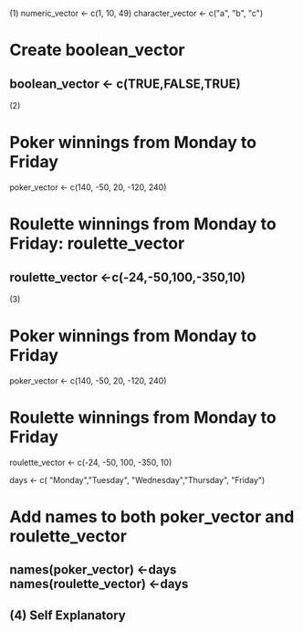 (1)
numeric_vector <- c(1, 10, 49)
character_vector <- c("a", "b", "c")

# Create boolean_vector
boolean_vector <- c(TRUE,FALSE,TRUE)
-----------------------------------------------
(2)
# Poker winnings from Monday to Friday
poker_vector <- c(140, -50, 20, -120, 240)

# Roulette winnings from Monday to Friday: roulette_vector
roulette_vector <-c(-24,-50,100,-350,10)
--------------------------------------------------
(3)
# Poker winnings from Monday to Friday
poker_vector <- c(140, -50, 20, -120, 240)

# Roulette winnings from Monday to Friday
roulette_vector <- c(-24, -50, 100, -350, 10)

days <- c( "Monday","Tuesday", "Wednesday","Thursday", "Friday")
# Add names to both poker_vector and roulette_vector
names(poker_vector) <-days
names(roulette_vector) <-days
----------------------------------------------------
(4)
Self Explanatory
----------------------------------------------------
